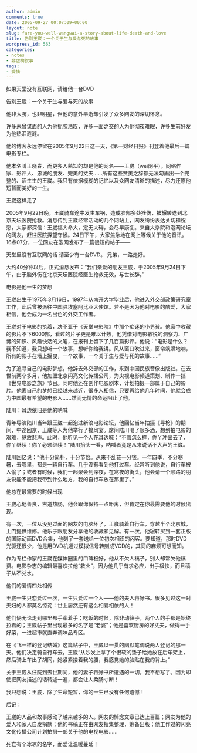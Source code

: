 ```yaml
---
author: admin
comments: true
date: 2005-09-27 00:07:09+00:00
layout: note
slug: fare-you-well-wangwai-a-story-about-life-death-and-love
title: 告别王崴：一个关于生与爱与死的故事
wordpress_id: 563
categories:
- notes
- 非虚构叙事
tags:
- 爱情
---
```


如果天堂没有互联网，请给他一台DVD

告别王崴：一个关于生与爱与死的故事

他非大腕，也非明星，但他的意外早逝却引发了众多网友的深切怀念。

许多未曾谋面的人为他扼腕浩叹，许多一面之交的人为他彻夜难眠，许多生前好友为他热泪涟涟。

他的博客永远停留在2005年9月22日这一天，《第一财经日报》刊登着他最后一篇电影专栏。

他本名叫王晓春，而更多人熟知的却是他的网名――王崴（wei阴平）。网络作家、影评人、忠诚的朋友、完美的丈夫……所有这些赞美之辞都无法勾画出一个完整的、活生生的王崴。我只有依据模糊的记忆以及众网友清晰的描述，尽力还原他短暂而美好的一生。

王崴这样走了

2005年9月22日晚，王崴骑车途中发生车祸，造成脑部多处挫伤，被辗转送到北京天坛医院抢救。消息传到王崴经常活动的几个网站上，网友纷纷表达关切和祝愿，大家都深信：王崴福大命大，定无大碍，会尽早康复。来自大杂院和泡网论坛的网友，赶往医院探望守候。24日下午，大家焦急地在网上等候关于他的音讯。16点07分，一位网友在泡网发布了一篇很短的帖子――

天堂里没有互联网的话
请至少有一台DVD。
兄弟，一路走好。

大约40分钟以后，正式消息发布：“我们亲爱的朋友王崴，于2005年9月24日下午，由于脑外伤在北京天坛医院经医生抢救无效，与世长辞。”

电影是他一生的梦想

王崴出生于1975年3月16日，1997年从南开大学毕业后，他进入外交部政策研究室工作，此后曾被派往中国驻埃塞阿比亚大使馆。若不是因为他对电影的酷爱，大家相信，他会成为一名出色的外交工作者。

王崴对于电影的执着，决不亚于《天堂电影院》中那个痴迷的小男孩。他家中收藏的影片不下6000部，看过的片子更是难以计数，他凭借对电影敏锐的洞察力、广博的知识、风趣快活的文笔，在报刊上留下了几百篇影评。他说：“电影是什么？我不知道，我只想听一个故事，想听你给我讲。风从窗口吹进来，窗帘飒飒地响，所有的影子在墙上摇曳，一个故事，一个关于生与爱与死的故事……”

为了追寻自己的电影梦想，他辞去外交部的工作，来到中国民族音像出版社。在去世前两个多月，他加盟北京闪亮文化传播公司，为央视电影频道策划、制作一挡《世界电影之旅》节目。同时他还在创作电影剧本，计划拍摄一部属于自己的影片。他离自己的梦想已经越来越近，很多人相信，只要再给他几年时间，他就会成为中国最有希望的电影人……然而无情的命运阻止了他。

陆川：耳边依旧是他的呐喊

青年导演陆川当年跟王崴一起泡过新浪电影论坛，他回忆当年拍摄《寻枪》的期间，中途回京，王崴等人为他举行了接风宴。席间陆川喝了很多酒，想到拍电影的艰难，纵放悲声。此时，他听见一个人在耳边喊：“不管怎么样，你丫冲出去了，你丫继续！你丫必须继续！”陆川抬头一看，呐喊者竟是从来说话不大声的王崴。

陆川回忆说：“他十分简朴，十分节俭。从来不乱花一分钱。一年四季，不分寒暑，去哪里，都是一辆自行车。几乎没有看到他打过车。经常听到他说，自行车被人偷了；或者有时候，我们一起聚会到深夜，在寒夜的街头，他会请一个顺路的朋友说能不能把我带到什么地方，我的自行车放在那里了。”

他总在最需要的时候出现

王崴心地善良，古道热肠，他会跟你保持一点距离，但肯定在你最需要他的时候出现。

有一次，一位从没见过面的网友的电脑坏了，王崴骑着自行车，穿越半个北京城，上门提供维修。他乐于跟朋友分享他的收藏和见解。有一次，他辗转买到一套正版的国际动画DVD合集，他刻了一套送给一位初次相识的闪客。要知道，那时DVD光驱还很少，他是用DVD机通过模拟信号转刻成VCD的，其间的麻烦可想而知。

作为专栏作家的王崴在媒体圈里的口碑极好，他从不欠人稿子，别人却常欠他稿费。电影杂志的编辑最喜欢拉他“救火”，因为他几乎有求必应，出手极快，而且稿子从不兑水。

他们的爱情四处相传

王崴一生只恋爱过一次，一生只爱过一个人――他的夫人蒋好书。很多见过这一对夫妇的人都莫名惊诧：世上居然还有这么相爱相依的人！

他们俩无论走到哪里都手牵着手；吃饭的时候，除非动筷子，两个人的手都是始终拉着的；王崴帖子里出现最多的名字是“老婆”；他是喜欢厨房的好丈夫，做得一手好菜，一进超市就直奔调味品专区。

在《飞一样的登记结婚》这篇帖子中，王崴以一贯的幽默笔调说两人登记的那一天。他们决定骑自行车去，王崴“从沙发上拿了个很软的垫子给她放在后车架上，然后骑上车出了胡同，她紧紧搂着我的腰，我感觉她的脸贴在我的背上。”

关于王崴从住院到去世期间，他的妻子蒋好书所遭遇的一切，我不想写了。因为即使把网友描述的话转述一遍，都会让人柔肠寸断！

我只想说：王崴，除了生命短暂，你的一生已没有任何遗憾！

后记：

王崴的人品和故事感动了越来越多的人。网友的悼念文章已达上百篇；网友为他的爱人和家人自发捐款；他的书稿正在由网友搜集整理，筹备出版；他工作过的闪亮文化传播公司计划拍摄一部关于他的电视电影……

死亡有个冰凉的名字，而爱让温暖蔓延！

